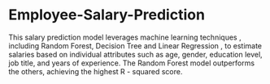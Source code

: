 # Employee-Salary-Prediction
This salary prediction model leverages machine learning techniques , including Random Forest, Decision Tree and Linear Regression , to estimate salaries based on individual attributes such as age, gender, education level, job title, and years of experience. The Random Forest model outperforms the others, achieving the highest R - squared score.
